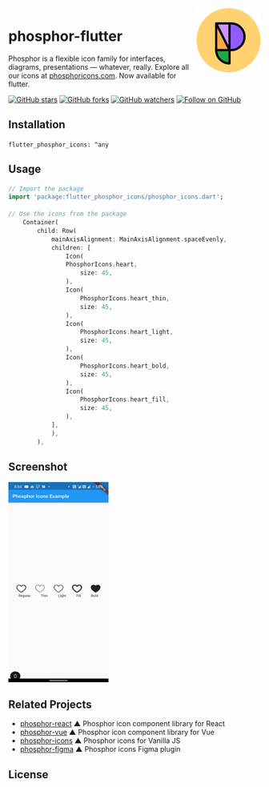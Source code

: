 <img src="/meta/phosphor-mark-tight-yellow.png" width="128" align="right" />

# phosphor-flutter

Phosphor is a flexible icon family for interfaces, diagrams, presentations — whatever, really. Explore all our icons at [phosphoricons.com](https://phosphoricons.com).
Now available for flutter.

[![GitHub stars](https://img.shields.io/github/stars/afkcodes/flutter_phosphor_icons?style=flat-square&label=Star)](https://github.com/afkcodes/flutter_phosphor_icons)
[![GitHub forks](https://img.shields.io/github/forks/afkcodes/flutter_phosphor_icons?style=flat-square&label=Fork)](https://github.com/afkcodes/flutter_phosphor_icons/fork)
[![GitHub watchers](https://img.shields.io/github/watchers/afkcodes/flutter_phosphor_icons?style=flat-square&label=Watch)](https://github.com/afkcodes/flutter_phosphor_icons)
[![Follow on GitHub](https://img.shields.io/github/followers/afkcodes?style=flat-square&label=Follow)](https://github.com/afkcodes)

## Installation

`flutter_phosphor_icons: ^any`

## Usage

```dart
// Import the package
import 'package:flutter_phosphor_icons/phosphor_icons.dart';

// Use the icons from the package
    Container(
        child: Row(
            mainAxisAlignment: MainAxisAlignment.spaceEvenly,
            children: [
                Icon(
                PhosphorIcons.heart,
                    size: 45,
                ),
                Icon(
                    PhosphorIcons.heart_thin,
                    size: 45,
                ),
                Icon(
                    PhosphorIcons.heart_light,
                    size: 45,
                ),
                Icon(
                    PhosphorIcons.heart_bold,
                    size: 45,
                ),
                Icon(
                    PhosphorIcons.heart_fill,
                    size: 45,
                ),
            ],
            ),
        ),
```

## Screenshot
<img src="/meta/screen.png" width="200" height="400"/>


## Related Projects

- [phosphor-react](https://github.com/phosphor-icons/phosphor-react) ▲ Phosphor icon component library for React
- [phosphor-vue](https://github.com/phosphor-icons/phosphor-vue) ▲ Phosphor icon component library for Vue
- [phosphor-icons](https://github.com/phosphor-icons/phosphor-icons) ▲ Phosphor icons for Vanilla JS
- [phosphor-figma](https://github.com/phosphor-icons/phosphor-figma) ▲ Phosphor icons Figma plugin

## License